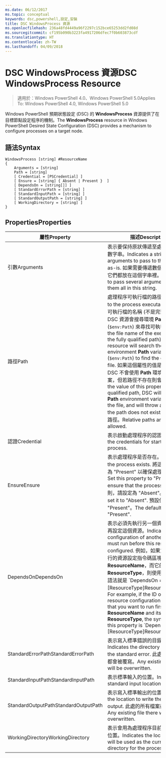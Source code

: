```yaml
---
ms.date: 06/12/2017
ms.topic: conceptual
keywords: dsc,powershell,設定,安裝
title: DSC WindowsProcess 資源
ms.openlocfilehash: 236a48fd4449a96f2297c152bce65253dd2fd08d
ms.sourcegitcommit: cf195b090b3223fa4917206dfec7f0b603873cdf
ms.translationtype: HT
ms.contentlocale: zh-TW
ms.lasthandoff: 04/09/2018
---
```

# <a name="dsc-windowsprocess-resource"></a><span data-ttu-id="fc3e6-103">DSC WindowsProcess 資源</span><span class="sxs-lookup"><span data-stu-id="fc3e6-103">DSC WindowsProcess Resource</span></span>

> <span data-ttu-id="fc3e6-104">適用於：Windows PowerShell 4.0、Windows PowerShell 5.0</span><span class="sxs-lookup"><span data-stu-id="fc3e6-104">Applies To: Windows PowerShell 4.0, Windows PowerShell 5.0</span></span>

<span data-ttu-id="fc3e6-105">Windows PowerShell 預期狀態設定 (DSC) 的 **WindowsProcess** 資源提供了在目標節點設定程序的機制。</span><span class="sxs-lookup"><span data-stu-id="fc3e6-105">The **WindowsProcess** resource in Windows PowerShell Desired State Configuration (DSC) provides a mechanism to configure processes on a target node.</span></span>

## <a name="syntax"></a><span data-ttu-id="fc3e6-106">語法</span><span class="sxs-lookup"><span data-stu-id="fc3e6-106">Syntax</span></span>

```
WindowsProcess [string] #ResourceName
{
    Arguments = [string]
    Path = [string]
    [ Credential = [PSCredential] ]
    [ Ensure = [string] { Absent | Present }  ]
    [ DependsOn = [string[]] ]
    [ StandardErrorPath = [string] ]
    [ StandardInputPath = [string] ]
    [ StandardOutputPath = [string] ]
    [ WorkingDirectory = [string] ]
}
```

## <a name="properties"></a><span data-ttu-id="fc3e6-107">Properties</span><span class="sxs-lookup"><span data-stu-id="fc3e6-107">Properties</span></span>
|  <span data-ttu-id="fc3e6-108">屬性</span><span class="sxs-lookup"><span data-stu-id="fc3e6-108">Property</span></span>  |  <span data-ttu-id="fc3e6-109">描述</span><span class="sxs-lookup"><span data-stu-id="fc3e6-109">Description</span></span>   |
|---|---|
| <span data-ttu-id="fc3e6-110">引數</span><span class="sxs-lookup"><span data-stu-id="fc3e6-110">Arguments</span></span>| <span data-ttu-id="fc3e6-111">表示要保持原狀傳遞至處理程序的引數字串。</span><span class="sxs-lookup"><span data-stu-id="fc3e6-111">Indicates a string of arguments to pass to the process as-is.</span></span> <span data-ttu-id="fc3e6-112">如果需要傳遞數個引數，請將它們都放在這個字串裡。</span><span class="sxs-lookup"><span data-stu-id="fc3e6-112">If you need to pass several arguments, put them all in this string.</span></span>|
| <span data-ttu-id="fc3e6-113">路徑</span><span class="sxs-lookup"><span data-stu-id="fc3e6-113">Path</span></span>| <span data-ttu-id="fc3e6-114">處理程序可執行檔的路徑。</span><span class="sxs-lookup"><span data-stu-id="fc3e6-114">The path to the process executable.</span></span> <span data-ttu-id="fc3e6-115">如果這是可執行檔的名稱 (不是完整路徑)，則 DSC 資源會搜尋環境 **Path** 變數 (`$env:Path`) 來尋找可執行檔。</span><span class="sxs-lookup"><span data-stu-id="fc3e6-115">If this the file name of the executable (not the fully qualified path), the DSC resource will search the environment **Path** variable (`$env:Path`) to find the executable file.</span></span> <span data-ttu-id="fc3e6-116">如果這個屬性的值是完整路徑，DSC 不會使用 **Path** 環境變數尋找檔案，但若路徑不存在則會擲回錯誤。</span><span class="sxs-lookup"><span data-stu-id="fc3e6-116">If the value of this property is a fully qualified path, DSC will not use the **Path** environment variable to find the file, and will throw an error if the path does not exist.</span></span> <span data-ttu-id="fc3e6-117">不允許相對路徑。</span><span class="sxs-lookup"><span data-stu-id="fc3e6-117">Relative paths are not allowed.</span></span>|
| <span data-ttu-id="fc3e6-118">認證</span><span class="sxs-lookup"><span data-stu-id="fc3e6-118">Credential</span></span>| <span data-ttu-id="fc3e6-119">表示啟動處理程序的認證。</span><span class="sxs-lookup"><span data-stu-id="fc3e6-119">Indicates the credentials for starting the process.</span></span>|
| <span data-ttu-id="fc3e6-120">Ensure</span><span class="sxs-lookup"><span data-stu-id="fc3e6-120">Ensure</span></span>| <span data-ttu-id="fc3e6-121">表示處理程序是否存在。</span><span class="sxs-lookup"><span data-stu-id="fc3e6-121">Indicates if the process exists.</span></span> <span data-ttu-id="fc3e6-122">將這個屬性設定為 "Present" 以確保處理程序存在。</span><span class="sxs-lookup"><span data-stu-id="fc3e6-122">Set this property to "Present" to ensure that the process exists.</span></span> <span data-ttu-id="fc3e6-123">否則，請設定為 "Absent"。</span><span class="sxs-lookup"><span data-stu-id="fc3e6-123">Otherwise, set it to "Absent".</span></span> <span data-ttu-id="fc3e6-124">預設值是 "Present"。</span><span class="sxs-lookup"><span data-stu-id="fc3e6-124">The default is "Present".</span></span>|
| <span data-ttu-id="fc3e6-125">DependsOn</span><span class="sxs-lookup"><span data-stu-id="fc3e6-125">DependsOn</span></span> | <span data-ttu-id="fc3e6-126">表示必須先執行另一個資源的設定，再設定這個資源。</span><span class="sxs-lookup"><span data-stu-id="fc3e6-126">Indicates that the configuration of another resource must run before this resource is configured.</span></span> <span data-ttu-id="fc3e6-127">例如，如果第一個想要執行的資源設定指令碼區塊的識別碼是 __ResourceName__，而它的類型是 __ResourceType__，則使用這個屬性的語法就是 \`DependsOn = "[ResourceType]ResourceName"\`\`。</span><span class="sxs-lookup"><span data-stu-id="fc3e6-127">For example, if the ID of the resource configuration script block that you want to run first is __ResourceName__ and its type is __ResourceType__, the syntax for using this property is \`DependsOn = "[ResourceType]ResourceName"\`\` .</span></span>|
| <span data-ttu-id="fc3e6-128">StandardErrorPath</span><span class="sxs-lookup"><span data-stu-id="fc3e6-128">StandardErrorPath</span></span>| <span data-ttu-id="fc3e6-129">表示寫入標準錯誤的目錄路徑。</span><span class="sxs-lookup"><span data-stu-id="fc3e6-129">Indicates the directory path to write the standard error.</span></span> <span data-ttu-id="fc3e6-130">此處的所有檔案都會被覆寫。</span><span class="sxs-lookup"><span data-stu-id="fc3e6-130">Any existing file there will be overwritten.</span></span>|
| <span data-ttu-id="fc3e6-131">StandardInputPath</span><span class="sxs-lookup"><span data-stu-id="fc3e6-131">StandardInputPath</span></span>| <span data-ttu-id="fc3e6-132">表示標準輸入的位置。</span><span class="sxs-lookup"><span data-stu-id="fc3e6-132">Indicates the standard input location.</span></span>|
| <span data-ttu-id="fc3e6-133">StandardOutputPath</span><span class="sxs-lookup"><span data-stu-id="fc3e6-133">StandardOutputPath</span></span>| <span data-ttu-id="fc3e6-134">表示寫入標準輸出的位置。</span><span class="sxs-lookup"><span data-stu-id="fc3e6-134">Indicates the location to write the standard output.</span></span> <span data-ttu-id="fc3e6-135">此處的所有檔案都會被覆寫。</span><span class="sxs-lookup"><span data-stu-id="fc3e6-135">Any existing file there will be overwritten.</span></span>|
| <span data-ttu-id="fc3e6-136">WorkingDirectory</span><span class="sxs-lookup"><span data-stu-id="fc3e6-136">WorkingDirectory</span></span>| <span data-ttu-id="fc3e6-137">表示會用為處理程序目前工作目錄的位置。</span><span class="sxs-lookup"><span data-stu-id="fc3e6-137">Indicates the location that will be used as the current working directory for the process.</span></span>|